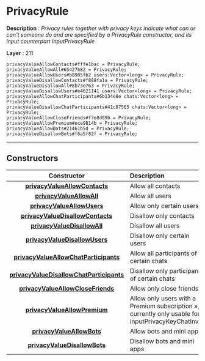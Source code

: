 # PrivacyRule

**Description** : *Privacy rules together with privacy keys indicate what can or can't someone do and are specified by a PrivacyRule constructor, and its input counterpart InputPrivacyRule*

**Layer** : 211

```tl
privacyValueAllowContacts#fffe1bac = PrivacyRule;
privacyValueAllowAll#65427b82 = PrivacyRule;
privacyValueAllowUsers#b8905fb2 users:Vector<long> = PrivacyRule;
privacyValueDisallowContacts#f888fa1a = PrivacyRule;
privacyValueDisallowAll#8b73e763 = PrivacyRule;
privacyValueDisallowUsers#e4621141 users:Vector<long> = PrivacyRule;
privacyValueAllowChatParticipants#6b134e8e chats:Vector<long> = PrivacyRule;
privacyValueDisallowChatParticipants#41c87565 chats:Vector<long> = PrivacyRule;
privacyValueAllowCloseFriends#f7e8d89b = PrivacyRule;
privacyValueAllowPremium#ece9814b = PrivacyRule;
privacyValueAllowBots#21461b5d = PrivacyRule;
privacyValueDisallowBots#f6a5f82f = PrivacyRule;
```

---

## Constructors

| Constructor | Description |
| :---: | :--- |
| [**privacyValueAllowContacts**](constructor/privacyValueAllowContacts) | Allow all contacts |
| [**privacyValueAllowAll**](constructor/privacyValueAllowAll) | Allow all users |
| [**privacyValueAllowUsers**](constructor/privacyValueAllowUsers) | Allow only certain users |
| [**privacyValueDisallowContacts**](constructor/privacyValueDisallowContacts) | Disallow only contacts |
| [**privacyValueDisallowAll**](constructor/privacyValueDisallowAll) | Disallow all users |
| [**privacyValueDisallowUsers**](constructor/privacyValueDisallowUsers) | Disallow only certain users |
| [**privacyValueAllowChatParticipants**](constructor/privacyValueAllowChatParticipants) | Allow all participants of certain chats |
| [**privacyValueDisallowChatParticipants**](constructor/privacyValueDisallowChatParticipants) | Disallow only participants of certain chats |
| [**privacyValueAllowCloseFriends**](constructor/privacyValueAllowCloseFriends) | Allow only close friends » |
| [**privacyValueAllowPremium**](constructor/privacyValueAllowPremium) | Allow only users with a Premium subscription », currently only usable for inputPrivacyKeyChatInvite |
| [**privacyValueAllowBots**](constructor/privacyValueAllowBots) | Allow bots and mini apps |
| [**privacyValueDisallowBots**](constructor/privacyValueDisallowBots) | Disallow bots and mini apps |